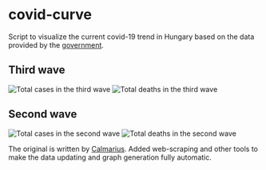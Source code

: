 # covid-curve
Script to visualize the current covid-19 trend in Hungary based on the data provided by the [government](https://koronavirus.gov.hu/hirek).

## Third wave
![Total cases in the third wave](https://i.imgur.com/zzl3Ckx.png)
![Total deaths in the third wave](https://i.imgur.com/7XjgKr5.png)

## Second wave
![Total cases in the second wave](https://i.imgur.com/VKsCJKm.png)
![Total deaths in the second wave](https://i.imgur.com/EeQfJhU.png)

The original is written by [Calmarius](https://github.com/Calmarius). Added web-scraping and other tools to make the data updating and graph generation fully automatic.
